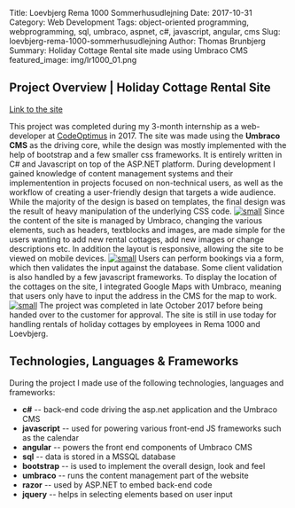 Title: Loevbjerg Rema 1000 Sommerhusudlejning
Date: 2017-10-31
Category: Web Development
Tags: object-oriented programming, webprogramming, sql, umbraco, aspnet, c#, javascript, angular, cms
Slug: loevbjerg-rema-1000-sommerhusudlejning
Author: Thomas Brunbjerg
Summary: Holiday Cottage Rental site made using Umbraco CMS
featured_image: img/lr1000_01.png

## **Project Overview |** Holiday Cottage Rental Site

[Link to the site](http://www.lovbjerg-rema1000-sommerhus.dk/)

This project was completed during my 3-month internship as a web-developer at [CodeOptimus](https://www.codeoptimus.dk/) in 2017. The site was made using the **Umbraco CMS** as the driving core, while the design was mostly implemented with the help of bootstrap and a few smaller css frameworks. It is entirely written in C# and Javascript on top of the ASP.NET platform. During development I gained knowledge of content management systems and their implementention in projects focused on non-technical users, as well as the workflow of creating a user-friendly design that targets a wide audience. While the majority of the design is based on templates, the final design was the result of heavy manipulation of the underlying CSS code. 
[![small]({filename}/img/lr1000_03.png)]({filename}/img/lr1000_03.png)
Since the content of the site is managed by Umbraco, changing the various elements, such as headers, textblocks and images, are made simple for the users wanting to add new rental cottages, add new images or change descriptions etc. In addition the layout is responsive, allowing the site to be viewed on mobile devices.
[![small]({filename}/img/lr1000_04.png)]({filename}/img/lr1000_04.png)
Users can perform bookings via a form, which then validates the input against the database. Some client validation is also handled by a few javascript frameworks. To display the location of the cottages on the site, I integrated Google Maps with Umbraco, meaning that users only have to input the address in the CMS for the map to work. 
[![small]({filename}/img/lr1000_05.png)]({filename}/img/lr1000_05.png)
The project was completed in late October 2017 before being handed over to the customer for approval. The site is still in use today for handling rentals of holiday cottages by employees in Rema 1000 and Loevbjerg. 

## Technologies, Languages & Frameworks

During the project I made use of the following technologies, languages and frameworks:

- **c#** -- back-end code driving the asp.net application and the Umbraco CMS
- **javascript** -- used for powering various front-end JS frameworks such as the calendar
- **angular** -- powers the front end components of Umbraco CMS
- **sql** -- data is stored in a MSSQL database
- **bootstrap** -- is used to implement the overall design, look and feel
- **umbraco** -- runs the content management part of the website
- **razor** -- used by ASP.NET to embed back-end code
- **jquery** -- helps in selecting elements based on user input